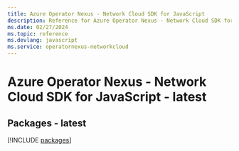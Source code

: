 ```yaml
---
title: Azure Operator Nexus - Network Cloud SDK for JavaScript
description: Reference for Azure Operator Nexus - Network Cloud SDK for JavaScript
ms.date: 02/27/2024
ms.topic: reference
ms.devlang: javascript
ms.service: operatornexus-networkcloud
---
```

# Azure Operator Nexus - Network Cloud SDK for JavaScript - latest
## Packages - latest
[!INCLUDE [packages](operator-nexus---network-cloud-index.md)]